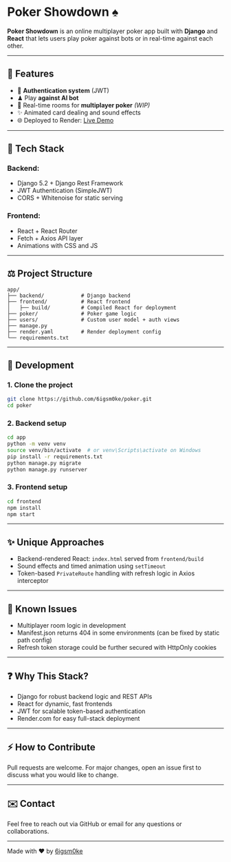 # Poker Showdown ♠️

**Poker Showdown** is an online multiplayer poker app built with **Django** and **React** that lets users play poker against bots or in real-time against each other.

---

## 📄 Features

* 🔑 **Authentication system** (JWT)
* ♟ Play **against AI bot**
* 👥 Real-time rooms for **multiplayer poker** *(WIP)*
* ✨ Animated card dealing and sound effects
* 🌐 Deployed to Render: [Live Demo]([(https://poker-4gmu.onrender.com/)])

---

## 🔧 Tech Stack

### Backend:

* Django 5.2 + Django Rest Framework
* JWT Authentication (SimpleJWT)
* CORS + Whitenoise for static serving

### Frontend:

* React + React Router
* Fetch + Axios API layer
* Animations with CSS and JS

---

## ⚖️ Project Structure

```
app/
├── backend/            # Django backend
├── frontend/           # React frontend
│   ├── build/          # Compiled React for deployment
├── poker/              # Poker game logic
├── users/              # Custom user model + auth views
├── manage.py
├── render.yaml         # Render deployment config
└── requirements.txt
```

---

## 📅 Development

### 1. Clone the project

```bash
git clone https://github.com/6igsm0ke/poker.git
cd poker
```

### 2. Backend setup

```bash
cd app
python -m venv venv
source venv/bin/activate  # or venv\Scripts\activate on Windows
pip install -r requirements.txt
python manage.py migrate
python manage.py runserver
```

### 3. Frontend setup

```bash
cd frontend
npm install
npm start
```

---

## ✨ Unique Approaches

* Backend-rendered React: `index.html` served from `frontend/build`
* Sound effects and timed animation using `setTimeout`
* Token-based `PrivateRoute` handling with refresh logic in Axios interceptor

---

## 🚫 Known Issues

* Multiplayer room logic in development
* Manifest.json returns 404 in some environments (can be fixed by static path config)
* Refresh token storage could be further secured with HttpOnly cookies

---

## ❓ Why This Stack?

* Django for robust backend logic and REST APIs
* React for dynamic, fast frontends
* JWT for scalable token-based authentication
* Render.com for easy full-stack deployment

---

## ⚡ How to Contribute

Pull requests are welcome. For major changes, open an issue first to discuss what you would like to change.

---

## ✉️ Contact

Feel free to reach out via GitHub or email for any questions or collaborations.

---

Made with ♥️ by [6igsm0ke](https://github.com/6igsm0ke)
